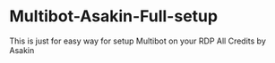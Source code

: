 # Multibot-Asakin-Full-setup
This is just for easy way for setup Multibot on your RDP
All Credits by Asakin
